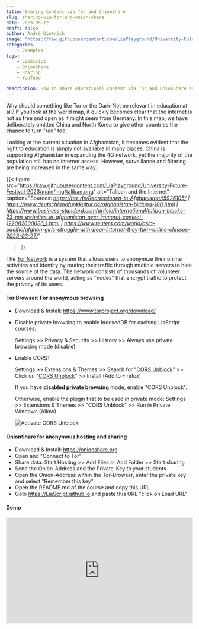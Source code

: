 ```yaml
---
title: Sharing Content via Tor and OnionShare
slug: sharing-via-tor-and-onion-share
date: 2023-05-12
draft: false
author: André Dietrich
image: "https://raw.githubusercontent.com/LiaPlayground/University-Future-Festival-2023/main/img/censorship.png"
categories: 
    - Examples
tags: 
    - LiaScript
    - OnionShare
    - Sharing
    - YouTube

description: How to share educational content via Tor and OnionShare to bypass censorship and surveillance.
---
```


Why should something like Tor or the Dark-Net be relevant in education at all? If you look at the world map, it quickly becomes clear that the internet is not as free and open as it might seem from Germany. In this map, we have deliberately omitted China and North Korea to give other countries the chance to turn "red" too.

Looking at the current situation in Afghanistan, it becomes evident that the right to education is simply not available in many places. China is supporting Afghanistan in expanding the 4G network, yet the majority of the population still has no internet access. However, surveillance and filtering are being increased in the same way.

{{<
  figure
  src="https://raw.githubusercontent.com/LiaPlayground/University-Future-Festival-2023/main/img/taliban.png"
  alt="Taliban and the Internet"
  caption="Sources: _https://taz.de/Repressionen-in-Afghanistan/!5926105/ \| https://www.deutschlandfunkkultur.de/afghanistan-bildung-100.html \| https://www.business-standard.com/article/international/taliban-blocks-23-mn-websites-in-afghanistan-over-immoral-content-122082600086_1.html \| https://www.reuters.com/world/asia-pacific/afghan-girls-struggle-with-poor-internet-they-turn-online-classes-2023-03-27/_"
>}}

The [Tor Network](https://en.wikipedia.org/wiki/Tor_%28network%29) is a system that allows users to anonymize their online activities and identity by routing their traffic through multiple servers to hide the source of the data.
The network consists of thousands of volunteer servers around the world, acting as "nodes" that encrypt traffic to protect the privacy of its users.


#### Tor Browser: For anonymous browsing

* Download & Install: https://www.torproject.org/download/

* Disable private browsing to enable IndexedDB for caching LiaScript courses:
  
  Settings >> Privacy & Security >> History >> Always use private browsing mode (disable)

* Enable CORS:

  Settings >> Extensions & Themes >> Search for "[CORS Unblock](https://addons.mozilla.org/en-US/firefox/addon/cors-unblock/?utm_source=addons.mozilla.org&utm_medium=referral&utm_content=search)" >> Click on "[CORS Unblock](https://addons.mozilla.org/en-US/firefox/addon/cors-unblock/?utm_source=addons.mozilla.org&utm_medium=referral&utm_content=search)" >> Install (Add to Firefox)

  If you have __disabled private browsing__ mode, enable "CORS Unblock".

  Otherwise, enable the plugin first to be used in private mode:
  Settings >> Extensions & Themes >> "CORS Unblock" >> Run in Private Windows (Allow)

  ![Activate CORS Unblock](https://addons.mozilla.org/user-media/previews/full/213/213890.png?modified=1622134234)


#### OnionShare for anonymous hosting and sharing

* Download & Install: https://onionshare.org
* Open and "Connect to Tor"
* Share data: Start Hosting >> Add Files or Add Folder >> Start sharing
* Send the Onion-Address and the Private-Key to your students
* Open the Onion-Address within the Tor-Browser, enter the private key and select "Remember this key"
* Open the README.md of the course and copy this URL
* Goto https://LiaScript.github.io and paste this URL "click on Load URL"

#### Demo

<iframe style="width: 100%; aspect-ratio: 112 / 63" src="https://www.youtube.com/embed/-y7I3bIeB_I?si=fc7SvDqlq7dSZgYk&amp;start=621" title="YouTube video player" frameborder="0" allow="accelerometer; autoplay; clipboard-write; encrypted-media; gyroscope; picture-in-picture; web-share" referrerpolicy="strict-origin-when-cross-origin" allowfullscreen></iframe>
